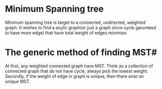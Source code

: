 # Minimum Spanning tree #

Minimum spanning tree is target to a connected, undirected, weighted graph. It wishes to find a acylic graph(or just a graph since cycle garunteed to have more edge) that have total weight of edges minimise.

# The generic method of finding MST#
At first, any weighted connected graph have MST. Think as a collection of connected graph that do not have cycle, always pick the lowest weight. Secondly, if the weight of edge in graph is unique, then there exist an unique MST. 
